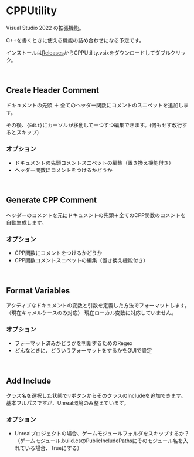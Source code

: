 # CPPUtility
Visual Studio 2022 の拡張機能。

C++を書くときに使える機能の詰め合わせになる予定です。

インストールは[Releases](https://github.com/Shi-553/CPPUtility/releases)からCPPUtility.vsixをダウンロードしてダブルクリック。

&nbsp;

## Create Header Comment
ドキュメントの先頭 ＋ 全てのヘッダー関数にコメントのスニペットを追加します。

その後、`{Edit}`にカーソルが移動して一つずつ編集できます。(何もせず改行するとスキップ)

### オプション
* ドキュメントの先頭コメントスニペットの編集（置き換え機能付き）
* ヘッダー関数にコメントをつけるかどうか

&nbsp;

## Generate CPP Comment
ヘッダーのコメントを元にドキュメントの先頭＋全てのCPP関数のコメントを自動生成します。

### オプション
* CPP関数にコメントをつけるかどうか
* CPP関数コメントスニペットの編集（置き換え機能付き）

&nbsp;

## Format Variables
アクティブなドキュメントの変数と引数を定義した方法でフォーマットします。（現在キャメルケースのみ対応）
現在ローカル変数に対応していません。

### オプション
* フォーマット済みかどうかを判断するためのRegex
* どんなときに、どういうフォーマットをするかをGUIで設定


&nbsp;

## Add Include
クラス名を選択した状態で💡ボタンからそのクラスのIncludeを追加できます。
基本フルパスですが、Unreal環境のみ整えています。

### オプション
* Unrealプロジェクトの場合、ゲームモジュールフォルダをスキップするか？  
（ゲームモジュール.build.csのPublicIncludePathsにそのモジュール名を入れている場合、Trueにする）
